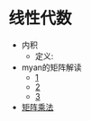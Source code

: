 # 线性代数

- 内积
    - 定义:
- myan的矩阵解读
    - [1](http://blog.csdn.net/myan/article/details/647511)
    - [2](http://blog.csdn.net/myan/article/details/649018)
    - [3](http://blog.csdn.net/myan/article/details/1865397)
- [矩阵乘法](https://baike.baidu.com/item/%E7%9F%A9%E9%98%B5%E4%B9%98%E6%B3%95)